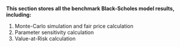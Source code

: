 **This section stores all the benchmark Black-Scholes model results, including:**

1. Monte-Carlo simulation and fair price calculation
2. Parameter sensitivity calculation
3. Value-at-Risk calculation
